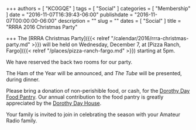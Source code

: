 +++
authors = [ "KC0GQE" ]
tags = [ "Social" ]
categories = [ "Membership" ]
date = "2016-11-07T16:39:43-06:00"
publishdate = "2016-11-07T00:00:00-06:00"
description = ""
slug = ""
dates = [ "Social" ]
title = "RRRA 2016 Christmas Party"

+++
The
[RRRA Christmas Party]({{< relref "/calendar/2016/rrra-christmas-party.md" >}})
will be held on Wednesday, December 7, at
[Pizza Ranch, Fargo]({{< relref "/places/pizza-ranch-fargo.md" >}}) starting at
5pm.

We have reserved the back two rooms for our party.

The Ham of the Year will be announced, and *The Tube* will be presented, during
dinner.

Please bring a donation of non-perishible food, or cash, for the
[Dorothy Day Food Pantry](http://www.fmddh.org/food-pantry/). Our annual
contribution to the food pantry is greatly appreciated by the
[Dorothy Day House](http://www.fmddh.org/).

Your family is invited to join in celebrating the season with your Amateur
Radio family.
<!--more-->
